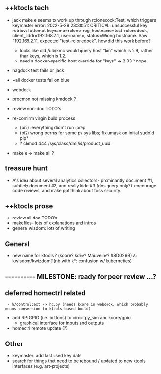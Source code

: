 
## ++ktools tech
   - jack make e seems to work up through rclonedock:Test, which triggers keymaster error:
        2022-5-29 23:38:51: CRITICAL: unsuccessful key retrieval attempt keyname=rclone, reg_hostname=test-rclonedock, client_addr=192.168.2.1, username=, status=Wrong hostname. Saw "192.168.2.1", expected "test-rclonedock".
        how did this work before?
	  + looks like old /ulb/kmc would query host "km" which is 2.9, rather than keys, which is 1.2.
	  + need a docker-specific host override for "keys" -> 2.33 ?  nope.
	
   - nagdock test fails on jack
   - ~all docker tests fail on blue
   - webdock
   - procmon not missing kmdock ?
   - review non-doc TODO's
   - re-confirm virgin build process
     - (pi2) :everything didn't run :prep
     - (pi2) wrong perms for some py sys libs; fix umask on initial sudo'd pip?
     - ? chmod 444 /sys/class/dmi/id/product_uuid
   - make e -> make all ?

## treasure hunt
   - A's idea about several analytics collectors- prominantly document #1,
     subtlely document #2, and really hide #3 (dns query only?).  encourage
     code reviews, and make ppl think about foss security.

## ++ktools prose
   - review all doc TODO's
   - makefiles- lots of explanations and intros
   - general wisdom: lots of writing

## General
   - new name for ktools ?  (kcore?  kdev?  Mauveine?  #8D029B)
     A: kwisdom/kwizdom?  (nb with k*: confusion w/ kuberneties)


## ---------- MILESTONE: ready for peer review ...?

## deferred homectrl related
     - h/control:ext -> hc.py (needs kcore in webdock, which probably means conversion to ktools-based build)
   - add RPi.GPIO (i.e. buttons) to circuitpy_sim and kcore/gpio
      - graphical interface for inputs and outputs
   - homectrl remote update (?)

## Other
   - keymaster: add last used key date
   - search for things that need to be rebound / updated to new ktools interfaces (e.g. art-projects)

